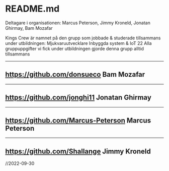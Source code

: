 # README.md
Deltagare i organisationen:  Marcus Peterson, Jimmy Kroneld, Jonatan Ghirmay, Bam Mozafar

Kings Crew är namnet på den grupp som jobbade & studerade tillsammans under utbildningen: Mjukvaruutvecklare Inbyggda system & IoT 22
Alla gruppuppgifter vi fick under utbildningen gjorde denna grupp alltid tillsammans

-----------------------------
https://github.com/donsueco
Bam Mozafar 
-----------------------------


-----------------------------
https://github.com/jonghi11
Jonatan Ghirmay
-----------------------------


-----------------------------
https://github.com/Marcus-Peterson
Marcus Peterson
-----------------------------


-----------------------------
https://github.com/Shallange
Jimmy Kroneld
-----------------------------

//2022-09-30
